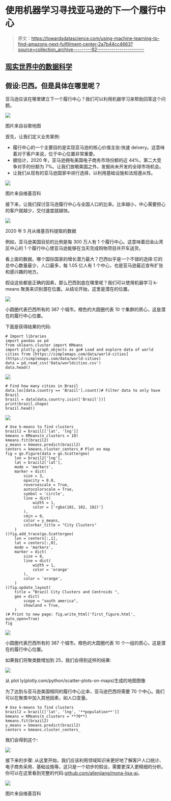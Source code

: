 # 使用机器学习寻找亚马逊的下一个履行中心

> 原文：<https://towardsdatascience.com/using-machine-learning-to-find-amazons-next-fulfillment-center-2a7b44cc4663?source=collection_archive---------92----------------------->

## [现实世界中的数据科学](https://medium.com/towards-data-science/data-science-in-the-real-world/home)

## 假设:巴西。但是具体在哪里呢？

亚马逊应该在哪里建立下一个履行中心？我们可以利用机器学习来帮助回答这个问题。

![](img/32862cd14486c14988717708e42e02df.png)

图片来自谷歌地图

首先，让我们定义业务案例:

*   履行中心的一个主要目的是实现亚马逊的核心价值主张:快速 delvery。这意味着对于客户来说，位于中心位置非常重要。
*   据估计，2020 年，亚马逊拥有美国电子商务市场份额的近 44%，第二大竞争对手的份额为 7%。让我们放眼美国之外，发掘尚未开发的全球市场机会。
*   让我们从现有的亚马逊国家中进行选择，以利用基础设施和法规遵从性。

![](img/ba37b18c95db507f5c7224360533d1f3.png)

图片来自维基百科

接下来，让我们探讨亚马逊履行中心与全国人口的比率。比率越小，中心需要担心的客户就越少，交付速度就越快。

![](img/9a8642c4582027c079b30e0370ff2f0b.png)

2020 年 5 月从维基百科提取的数据

例如，亚马逊美国目前的比例是每 300 万人有 1 个履行中心。这意味着旧金山湾区中心的 1 个履行中心使亚马逊能够在当天完成购物项目并开车送货。

看上面的数据，哪个国际国家的增长潜力最大？巴西似乎是一个不错的选择:它的总中心数量最少，人口最多，每 1.05 亿人有 1 个中心，也是亚马逊最近宣布扩张和感兴趣的地方。

假设这些都是正确的因素，那么巴西到底在哪里呢？我们可以使用机器学习 k-means 聚类来识别潜在位置。从结论开始，这里是潜在的位置。

![](img/49128fa70e69ced7bc356d9fc9f2730c.png)

小圆圈代表巴西所有的 387 个城市。橙色的大圆圈代表 10 个集群的质心，这是潜在的履行中心位置。

下面是获得结果的代码:

```
# Import libraries
import pandas as pd
from sklearn.cluster import KMeans
import plotly.graph_objects as go# Load and explore data of world cities from [https://simplemaps.com/data/world-cities](https://simplemaps.com/data/world-cities)
data = pd.read_csv('Data/worldcities.csv')
data.head()
```

![](img/814b89dc5d46e46cfcbad9f0981b2d1b.png)

```
# Find how many cities in Brazil
data.loc[data.country == 'Brazil'].count()# Filter data to only have Brazil
brazil = data[data.country.isin(['Brazil'])]
print(brazil.shape)
brazil.head()
```

![](img/f866517de586a7c6bb9650c80cb7c4d7.png)

```
# Use k-means to find clusters 
brazil2 = brazil[['lat', 'lng']]
kmeans = KMeans(n_clusters = 10)
kmeans.fit(brazil2)
y_means = kmeans.predict(brazil2)
centers = kmeans.cluster_centers_# Plot on map
fig = go.Figure(data = go.Scattergeo(
    lon = brazil2['lng'],
    lat = brazil2['lat'],
    mode = 'markers',
    marker = dict(
        size = 3,
        opacity = 0.8,
        reversescale = True,
        autocolorscale = True,
        symbol = 'circle',
        line = dict(
            width = 1,
            color = ['rgba(102, 102, 102)']
        ),
        cmin = 0,
        color = y_means,
        colorbar_title = "City Clusters"
    )
))fig.add_trace(go.Scattergeo(
    lon = centers[:,1],
    lat = centers[:,0],
    mode = 'markers',
    marker = dict(
        size = 8,
        line = dict(
            width = 1,
            color = 'orange'
        ),
        color = 'orange',
    )
))fig.update_layout(
    title = "Brazil City Clusters and Centroids ",
    geo = dict(
        scope = "south america",
        showland = True,
    )
)# Print to new page: fig.write_html('first_figure.html', auto_open=True)
fig
```

![](img/49128fa70e69ced7bc356d9fc9f2730c.png)

小圆圈代表巴西所有的 387 个城市。橙色的大圆圈代表 10 个一组的质心，这是潜在的履行中心位置。

如果我们将聚类数增加到 25，我们会得到这样的结果:

![](img/52c1b7502dd7c547bfad301c7171597d.png)

从 plot ly(plotly.com/python/scatter-plots-on-maps)生成的地图图像

为了达到与亚马逊美国相同的履行中心比率，亚马逊巴西将需要 70 个中心。我们可以在聚类中加入其他因素，如人口变量。

```
# Use k-means to find clusters 
brazil2 = brazil[['lat', 'lng', '**population**']]
kmeans = KMeans(n_clusters = **70**)
kmeans.fit(brazil2)
y_means = kmeans.predict(brazil2)
centers = kmeans.cluster_centers_
```

我们会得到这个:

![](img/ac79efc73c2e08405e9abbe64f38e121.png)

接下来的步骤:
从这里开始，我们应该利用领域知识来更好地了解客户人口统计、电子商务采用、基础设施等。这只是一个初步的假设，需要更深入更精细的分析。你可以在这里看到完整的代码:[github.com/allenjiang/mona-lisa-ai](http://github.com/allenjiang/mona-lisa-ai)。

![](img/6e1c4a69a766c9b1ecd4be3ff65bfa68.png)

图片来自维基百科